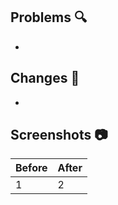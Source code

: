 ## Problems :mag:

-

## Changes :memo:

-

## Screenshots :camera:

| Before | After |
| ------ | ----- |
| 1      | 2     |
